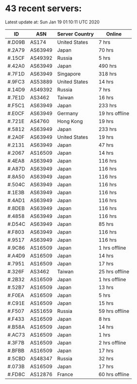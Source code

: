 # 43 recent servers:

Latest update at: Sun Jan 19 01:10:11 UTC 2020

| ID | ASN | Server Country | Online |
| -- | --- | -------------- | ------ |
| #.D09B | AS174 | United States | 7 hrs |
| #.2A79 | AS63949 | Japan | 70 hrs |
| #.15CF | AS49392 | Russia | 5 hrs |
| #.42A0 | AS63949 | Japan | 490 hrs |
| #.7F1D | AS63949 | Singapore | 318 hrs |
| #.9FC3 | AS53889 | United States | 14 hrs |
| #.14D9 | AS49392 | Russia | 7 hrs |
| #.7E1D | AS3462 | Taiwan | 16 hrs |
| #.F5C1 | AS63949 | Japan | 233 hrs |
| #.E0CF | AS63949 | Germany | 19 hrs offline |
| #.721E | AS4760 | Hong Kong | 19 hrs |
| #.5812 | AS63949 | Japan | 233 hrs |
| #.2A0F | AS63949 | United States | 19 hrs |
| #.2131 | AS63949 | Japan | 47 hrs |
| #.2067 | AS16509 | Japan | 14 hrs |
| #.4EA8 | AS63949 | Japan | 116 hrs |
| #.A87D | AS63949 | Japan | 116 hrs |
| #.8A50 | AS63949 | Japan | 116 hrs |
| #.504C | AS63949 | Japan | 116 hrs |
| #.1E3B | AS63949 | Japan | 116 hrs |
| #.4AD1 | AS63949 | Japan | 116 hrs |
| #.8DEB | AS63949 | Japan | 116 hrs |
| #.4858 | AS63949 | Japan | 116 hrs |
| #.D54C | AS63949 | Japan | 85 hrs |
| #.F803 | AS63949 | Japan | 116 hrs |
| #.9517 | AS63949 | Japan | 116 hrs |
| #.9C86 | AS16509 | Japan | 1 hrs offline |
| #.A4D9 | AS16509 | Japan | 14 hrs |
| #.7951 | AS16509 | Japan | 17 hrs |
| #.326F | AS3462 | Taiwan | 25 hrs offline |
| #.2B32 | AS16509 | Japan | 1 hrs offline |
| #.52B7 | AS16509 | Japan | 13 hrs |
| #.F0EA | AS16509 | Japan | 5 hrs |
| #.C91E | AS16509 | Japan | 15 hrs |
| #.F507 | AS51659 | Russia | 59 hrs offline |
| #.F433 | AS16509 | Japan | 8 hrs |
| #.B58A | AS16509 | Japan | 14 hrs |
| #.AC73 | AS16509 | Japan | 1 hrs |
| #.3F7B | AS16509 | Japan | 2 hrs offline |
| #.BFBB | AS16509 | Japan | 17 hrs |
| #.5CBD | AS48347 | Russia | 32 hrs |
| #.073B | AS16509 | Japan | 17 hrs |
| #.FD8C | AS12876 | France | 60 hrs offline |

